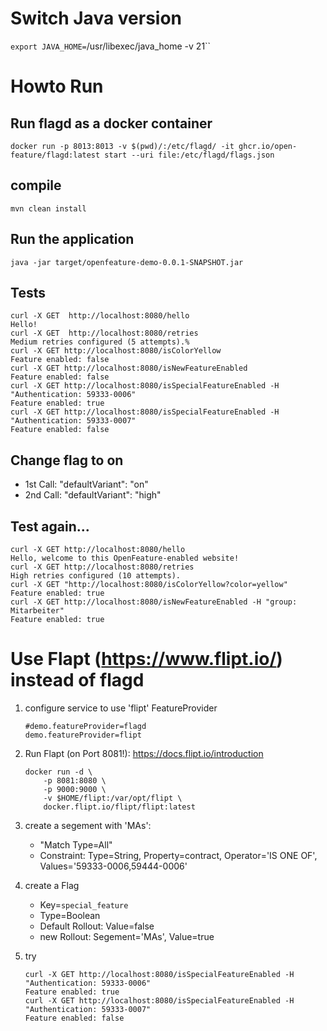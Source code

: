 # Switch Java version
`export JAVA_HOME=`/usr/libexec/java_home -v 21``

# Howto Run

## Run flagd as a docker container
`docker run -p 8013:8013 -v $(pwd)/:/etc/flagd/ -it ghcr.io/open-feature/flagd:latest start --uri file:/etc/flagd/flags.json`

## compile
`mvn clean install`

## Run the application
`java -jar target/openfeature-demo-0.0.1-SNAPSHOT.jar`

## Tests
```
curl -X GET  http://localhost:8080/hello 
Hello!
curl -X GET  http://localhost:8080/retries
Medium retries configured (5 attempts).%
curl -X GET http://localhost:8080/isColorYellow
Feature enabled: false
curl -X GET http://localhost:8080/isNewFeatureEnabled
Feature enabled: false
curl -X GET http://localhost:8080/isSpecialFeatureEnabled -H "Authentication: 59333-0006"
Feature enabled: true
curl -X GET http://localhost:8080/isSpecialFeatureEnabled -H "Authentication: 59333-0007"
Feature enabled: false
```

## Change flag to on
- 1st Call: "defaultVariant": "on"
- 2nd Call: "defaultVariant": "high"

## Test again...
```
curl -X GET http://localhost:8080/hello
Hello, welcome to this OpenFeature-enabled website!
curl -X GET http://localhost:8080/retries
High retries configured (10 attempts).
curl -X GET "http://localhost:8080/isColorYellow?color=yellow"
Feature enabled: true
curl -X GET http://localhost:8080/isNewFeatureEnabled -H "group: Mitarbeiter"
Feature enabled: true
```

# Use Flapt (https://www.flipt.io/) instead of flagd
1. configure service to use 'flipt' FeatureProvider
    ```application.properties
    #demo.featureProvider=flagd
    demo.featureProvider=flipt
    ```
1. Run Flapt (on Port 8081!): https://docs.flipt.io/introduction

    ```
    docker run -d \
        -p 8081:8080 \
        -p 9000:9000 \
        -v $HOME/flipt:/var/opt/flipt \
        docker.flipt.io/flipt/flipt:latest
    ```
1. create a segement with 'MAs':
    - "Match Type=All"
    - Constraint: Type=String, Property=contract, Operator='IS ONE OF', Values='59333-0006,59444-0006'
1. create a Flag
    - Key=`special_feature`
    - Type=Boolean
    - Default Rollout: Value=false
    - new Rollout: Segement='MAs', Value=true
1. try
    ```
    curl -X GET http://localhost:8080/isSpecialFeatureEnabled -H "Authentication: 59333-0006"
    Feature enabled: true
    curl -X GET http://localhost:8080/isSpecialFeatureEnabled -H "Authentication: 59333-0007"
    Feature enabled: false
    ```






